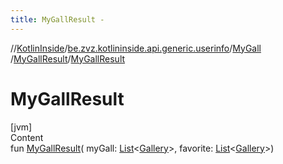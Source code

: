 ```yaml
---
title: MyGallResult -
---
```

//[KotlinInside](../../../index.md)/[be.zvz.kotlininside.api.generic.userinfo](../../index.md)/[MyGall](../index.md)
/[MyGallResult](index.md)/[MyGallResult](-my-gall-result.md)

# MyGallResult

[jvm]  
Content  
fun [MyGallResult](-my-gall-result.md)(
myGall: [List](https://kotlinlang.org/api/latest/jvm/stdlib/kotlin.collections/-list/index.html)<[Gallery](
../../../be.zvz.kotlininside.api.type/-gallery/index.md)>,
favorite: [List](https://kotlinlang.org/api/latest/jvm/stdlib/kotlin.collections/-list/index.html)<[Gallery](../../../be.zvz.kotlininside.api.type/-gallery/index.md)>)  



